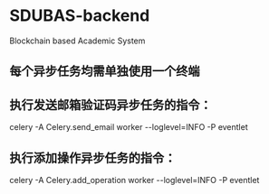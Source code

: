 # SDUBAS-backend
Blockchain based Academic System
## 每个异步任务均需单独使用一个终端
## 执行发送邮箱验证码异步任务的指令：
celery -A Celery.send_email worker --loglevel=INFO -P eventlet 
## 执行添加操作异步任务的指令：
celery -A Celery.add_operation worker --loglevel=INFO -P eventlet
